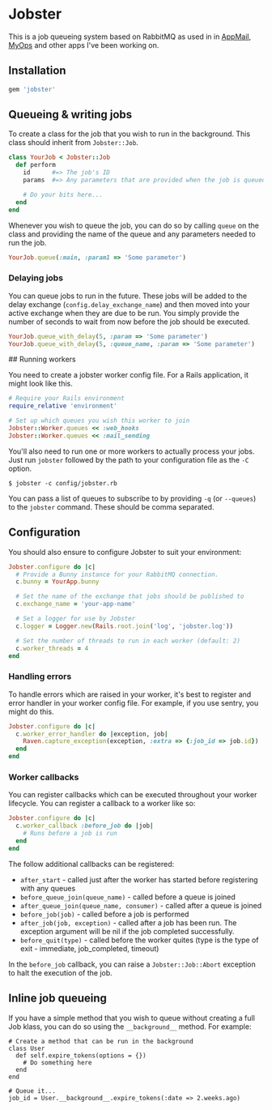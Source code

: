 # Jobster

This is a job queueing system based on RabbitMQ as used in in [AppMail](https://appmail.io), [MyOps](https://myops.io) and other apps I've been working on.

## Installation

```ruby
gem 'jobster'
```

## Queueing & writing jobs

To create a class for the job that you wish to run in the background. This class should inherit from `Jobster::Job`.

```ruby
class YourJob < Jobster::Job
  def perform
    id      #=> The job's ID
    params  #=> Any parameters that are provided when the job is queued

    # Do your bits here...
  end
end
```

Whenever you wish to queue the job, you can do so by calling `queue` on the class and providing the name of the queue and any parameters needed to run the job.

```ruby
YourJob.queue(:main, :param1 => 'Some parameter')
```

### Delaying jobs

You can queue jobs to run in the future. These jobs will be added to the delay exchange (`config.delay_exchange_name`) and then moved into your active exchange when they are due to be run. You simply provide the number of seconds to wait from now before the job should be executed.

```ruby
YourJob.queue_with_delay(5, :param => 'Some parameter')
YourJob.queue_with_delay(5, :queue_name, :param => 'Some parameter')
```

## Running workers

You need to create a jobster worker config file. For a Rails application, it might look like this.

```ruby
# Require your Rails environment
require_relative 'environment'

# Set up which queues you wish this worker to join
Jobster::Worker.queues << :web_hooks
Jobster::Worker.queues << :mail_sending
```

You'll also need to run one or more workers to actually process your jobs. Just run `jobster` followed by the path to your configuration file as the `-C` option.

```
$ jobster -c config/jobster.rb
```

You can pass a list of queues to subscribe to by providing `-q` (or `--queues`) to the `jobster` command. These should be comma separated.

## Configuration

You should also ensure to configure Jobster to suit your environment:

```ruby
Jobster.configure do |c|
  # Provide a Bunny instance for your RabbitMQ connection.
  c.bunny = YourApp.bunny

  # Set the name of the exchange that jobs should be published to
  c.exchange_name = 'your-app-name'

  # Set a logger for use by Jobster
  c.logger = Logger.new(Rails.root.join('log', 'jobster.log'))

  # Set the number of threads to run in each worker (default: 2)
  c.worker_threads = 4
end
```

### Handling errors

To handle errors which are raised in your worker, it's best to register and error handler in your worker config file. For example, if you use sentry, you might do this.


```ruby
Jobster.configure do |c|
  c.worker_error_handler do |exception, job|
    Raven.capture_exception(exception, :extra => {:job_id => job.id})
  end
end
```

### Worker callbacks

You can register callbacks which can be executed throughout your worker lifecycle. You can register a callback to a worker like so:

```ruby
Jobster.configure do |c|
  c.worker_callback :before_job do |job|
    # Runs before a job is run
  end
end
```

The follow additional callbacks can be registered:

* `after_start` - called just after the worker has started before registering with any queues
* `before_queue_join(queue_name)` - called before a queue is joined
* `after_queue_join(queue_name, consumer)` - called after a queue is joined
* `before_job(job)` - called before a job is performed
* `after_job(job, exception)` - called after a job has been run. The exception argument will be nil if the job completed successfully.
* `before_quit(type)` - called before the worker quites (type is the type of exit - immediate, job_completed, timeout)

In the `before_job` callback, you can raise a `Jobster::Job::Abort` exception to halt the execution of the job.


## Inline job queueing

If you have a simple method that you wish to queue without creating a full Job klass, you can do so using the `__background__` method. For example:

```
# Create a method that can be run in the background
class User
  def self.expire_tokens(options = {})
    # Do something here
  end
end

# Queue it...
job_id = User.__background__.expire_tokens(:date => 2.weeks.ago)
```
